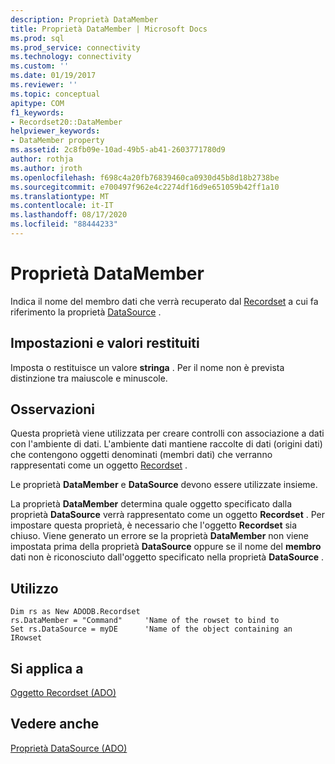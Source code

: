 ```yaml
---
description: Proprietà DataMember
title: Proprietà DataMember | Microsoft Docs
ms.prod: sql
ms.prod_service: connectivity
ms.technology: connectivity
ms.custom: ''
ms.date: 01/19/2017
ms.reviewer: ''
ms.topic: conceptual
apitype: COM
f1_keywords:
- Recordset20::DataMember
helpviewer_keywords:
- DataMember property
ms.assetid: 2c8fb09e-10ad-49b5-ab41-2603771780d9
author: rothja
ms.author: jroth
ms.openlocfilehash: f698c4a20fb76839460ca0930d45b8d18b2738be
ms.sourcegitcommit: e700497f962e4c2274df16d9e651059b42ff1a10
ms.translationtype: MT
ms.contentlocale: it-IT
ms.lasthandoff: 08/17/2020
ms.locfileid: "88444233"
---
```

# <a name="datamember-property"></a>Proprietà DataMember
Indica il nome del membro dati che verrà recuperato dal [Recordset](../../../ado/reference/ado-api/recordset-object-ado.md) a cui fa riferimento la proprietà [DataSource](../../../ado/reference/ado-api/datasource-property-ado.md) .  
  
## <a name="settings-and-return-values"></a>Impostazioni e valori restituiti  
 Imposta o restituisce un valore **stringa** . Per il nome non è prevista distinzione tra maiuscole e minuscole.  
  
## <a name="remarks"></a>Osservazioni  
 Questa proprietà viene utilizzata per creare controlli con associazione a dati con l'ambiente di dati. L'ambiente dati mantiene raccolte di dati (origini dati) che contengono oggetti denominati (membri dati) che verranno rappresentati come un oggetto [Recordset](../../../ado/reference/ado-api/recordset-object-ado.md) .  
  
 Le proprietà **DataMember** e **DataSource** devono essere utilizzate insieme.  
  
 La proprietà **DataMember** determina quale oggetto specificato dalla proprietà **DataSource** verrà rappresentato come un oggetto **Recordset** . Per impostare questa proprietà, è necessario che l'oggetto **Recordset** sia chiuso. Viene generato un errore se la proprietà **DataMember** non viene impostata prima della proprietà **DataSource** oppure se il nome del **membro** dati non è riconosciuto dall'oggetto specificato nella proprietà **DataSource** .  
  
## <a name="usage"></a>Utilizzo  
  
```  
Dim rs as New ADODB.Recordset  
rs.DataMember = "Command"     'Name of the rowset to bind to  
Set rs.DataSource = myDE      'Name of the object containing an IRowset  
```  
  
## <a name="applies-to"></a>Si applica a  
 [Oggetto Recordset (ADO)](../../../ado/reference/ado-api/recordset-object-ado.md)  
  
## <a name="see-also"></a>Vedere anche  
 [Proprietà DataSource (ADO)](../../../ado/reference/ado-api/datasource-property-ado.md)
